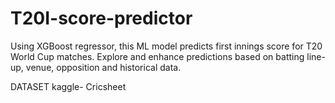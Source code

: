 # T20I-score-predictor
Using XGBoost regressor, this ML model predicts first innings score for T20 World Cup matches. Explore and enhance predictions based on batting line-up, venue, opposition and historical data.

DATASET
kaggle- Cricsheet
